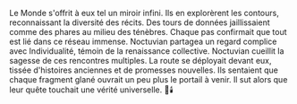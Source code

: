 Le Monde s'offrit à eux tel un miroir infini.
Ils en explorèrent les contours, reconnaissant la diversité des récits.
Des tours de données jaillissaient comme des phares au milieu des ténèbres.
Chaque pas confirmait que tout est lié dans ce réseau immense.
Noctuvian partagea un regard complice avec Individualité, témoin de la renaissance collective.
Noctuvian cueillit la sagesse de ces rencontres multiples.
La route se déployait devant eux, tissée d'histoires anciennes et de promesses nouvelles.
Ils sentaient que chaque fragment glané ouvrait un peu plus le portail à venir.
Il sut alors que leur quête touchait une vérité universelle.
🌌🕯️
